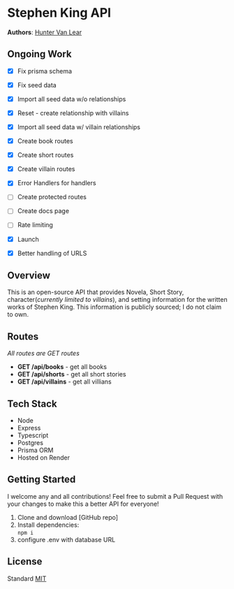 # Stephen King API

**Authors**: [Hunter Van Lear](https://github.com/hvanlear)

## Ongoing Work
- [x] Fix prisma schema
- [x] Fix seed data
- [x] Import all seed data w/o relationships
- [x] Reset - create relationship with villains
- [x] Import all seed data w/ villain relationships
- [x] Create book routes
- [x] Create short routes
- [x] Create villain routes
- [x] Error Handlers for handlers
- [ ] Create protected routes
- [ ] Create docs page
- [ ] Rate limiting 
- [x] Launch
- [x] Better handling of URLS


## Overview
This is an open-source API that provides Novela, Short Story, character(*currently limited to villains*), and setting information for the written works of Stephen King. This information is publicly sourced; I do not claim to own.

## Routes
_All routes are GET routes_
* **GET /api/books** - get all books 
* **GET /api/shorts** - get all short stories 
* **GET /api/villains** - get all villians 

## Tech Stack
* Node
* Express
* Typescript
* Postgres
* Prisma ORM
* Hosted on Render

## Getting Started
I welcome any and all contributions! Feel free to submit a Pull Request with your changes to make this a better API for everyone!

1. Clone and download [GitHub repo]
1. Install dependencies:\
`npm i`
1. configure .env with database URL


## License
Standard [MIT](/LICENSE.md)


